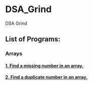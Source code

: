 # DSA_Grind
DSA Grind

## List of Programs:

### Arrays 

#### [1. Find a missing number in an array.](https://github.com/KotlinKing/DSA_Grind/blob/main/MissingNumberInArray.java)
#### [2. Find a duplicate number in an array.](https://github.com/KotlinKing/DSA_Grind/blob/main/FindDuplicatesInArray.java)
